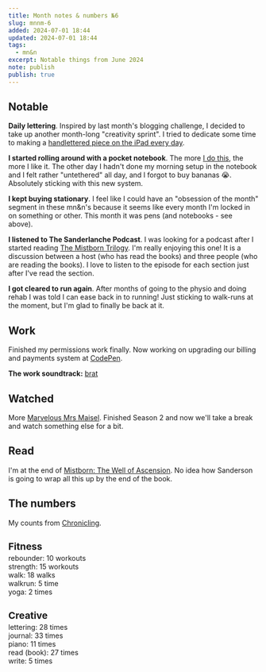```yaml
---
title: Month notes & numbers №6
slug: mnnm-6
added: 2024-07-01 18:44
updated: 2024-07-01 18:44
tags:
  - mn&n
excerpt: Notable things from June 2024
note: publish
publish: true
---
```


## Notable

**Daily lettering**. Inspired by last month's blogging challenge, I decided to take up another month-long "creativity sprint". I tried to dedicate some time to making a [handlettered piece on the iPad every day](/daily-lettering-1/). 

**I started rolling around with a pocket notebook**. The more [I do this](/field-notes/), the more I like it. The other day I hadn't done my morning setup in the notebook and I felt rather "untethered" all day, and I forgot to buy bananas 😭. Absolutely sticking with this new system. 

**I kept buying stationary**. I feel like I could have an "obsession of the month" segment in these mn&n's because it seems like every month I'm locked in on something or other. This month it was pens (and notebooks - see above). 

**I listened to The Sanderlanche Podcast**. I was looking for a podcast after I started reading [The Mistborn Trilogy](https://en.wikipedia.org/wiki/Mistborn). I'm really enjoying this one! It is a discussion between a host (who has read the books) and three people (who are reading the books). I love to listen to the episode for each section just after I've read the section. 

**I got cleared to run again**. After months of going to the physio and doing rehab I was told I can ease back in to running! Just sticking to walk-runs at the moment, but I'm glad to finally be back at it.

## Work

Finished my permissions work finally. Now working on upgrading our billing and payments system at [CodePen](https://codepen.io).

**The work soundtrack:** [brat](https://open.spotify.com/album/2lIZef4lzdvZkiiCzvPKj7?si=OzR3MD99T0yfixpZaFocwQ)

## Watched

More [Marvelous Mrs Maisel](https://www.imdb.com/title/tt5788792/). Finished Season 2 and now we'll take a break and watch something else for a bit.

## Read

I'm at the end of [Mistborn: The Well of Ascension](https://en.wikipedia.org/wiki/Mistborn:_The_Well_of_Ascension). No idea how Sanderson is going to wrap all this up by the end of the book.

## The numbers

My counts from [Chronicling](/chronicling/).

<h3 style="margin-bottom: 0.2rem; font-size: 1.2rem;">Fitness</h3>
<ul style="list-style: none; margin: 0; padding: 0;">
  <li>rebounder: 10 workouts</li>
  <li>strength: 15 workouts</li>
  <li>walk: 18 walks</li>
  <li>walkrun: 5 time</li>
  <li>yoga: 2 times</li>
</ul>

<h3 style="margin-bottom: 0.2rem; font-size: 1.2rem;">Creative</h3>
<ul style="list-style: none; margin: 0; padding: 0;">
<li>lettering: 28 times</li>
<li>journal: 33 times</li>
<li>piano: 11 times</li>
<li>read (book): 27 times</li>
<li>write: 5 times</li>
</ul>
